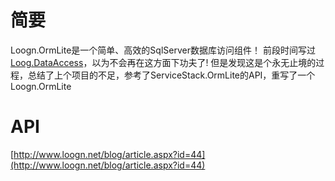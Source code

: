 # 简要
Loogn.OrmLite是一个简单、高效的SqlServer数据库访问组件！
前段时间写过[Loog.DataAccess](http://git.oschina.net/loogn/Loogn.DataAccess)，以为不会再在这方面下功夫了!
但是发现这是个永无止境的过程，总结了上个项目的不足，参考了ServiceStack.OrmLite的API，重写了一个Loogn.OrmLite


# API

[http://www.loogn.net/blog/article.aspx?id=44](http://www.loogn.net/blog/article.aspx?id=44)